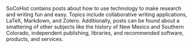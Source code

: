 SoCoHist contains posts about how to use technology to make research and writing fun and easy. Topics include collaborative writing applications, LaTeX, Markdown, and Zotero. Additionally, posts can be found about a smattering of other subjects like the history of New Mexico and Southern Colorado, independent publishing, libraries, and recommended software, products, and services.
